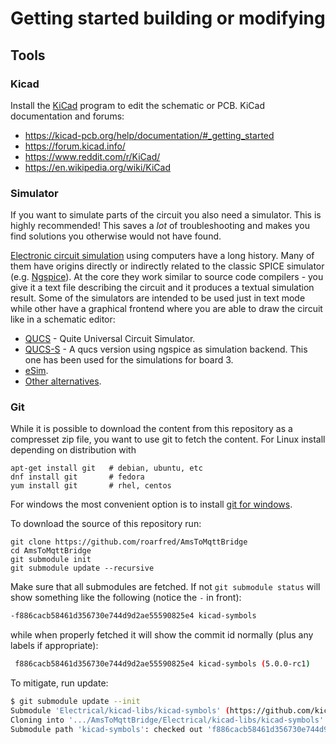 # Getting started building or modifying

## Tools

### Kicad

Install the [KiCad](http://www.kicad-pcb.org/) program to edit the schematic or PCB.
KiCad documentation and forums:

* https://kicad-pcb.org/help/documentation/#_getting_started
* https://forum.kicad.info/
* https://www.reddit.com/r/KiCad/
* https://en.wikipedia.org/wiki/KiCad

### Simulator

If you want to simulate parts of the circuit you also need a simulator. This is
highly recommended! This saves a *lot* of troubleshooting and makes you find
solutions you otherwise would not have found.

[Electronic circuit simulation](https://en.wikipedia.org/wiki/Electronic_circuit_simulation)
using computers have a long history. Many of them have origins directly or indirectly
related to the classic SPICE simulator (e.g. [Ngspice](http://ngspice.sourceforge.net)).
At the core they work similar to source code compilers - you give it a text file
describing the circuit and it produces a textual simulation result. Some of the simulators
are intended to be used just in text mode while other have a graphical frontend where
you are able to draw the circuit like in a schematic editor:

 * [QUCS](http://qucs.sourceforge.net/) - Quite Universal Circuit Simulator.
 * [QUCS-S](https://ra3xdh.github.io/) - A qucs version using ngspice as simulation backend. This one has been used for the simulations for board 3.
 * [eSim](http://esim.fossee.in/).
 * [Other alternatives](https://en.wikipedia.org/wiki/List_of_free_electronics_circuit_simulators).

### Git

While it is possible to download the content from this repository as a compresset
zip file, you want to use git to fetch the content. For Linux install depending on
distribution with

```
apt-get install git   # debian, ubuntu, etc
dnf install git       # fedora
yum install git       # rhel, centos
```

For windows the most convenient option is to install [git for windows](https://git-scm.com/download/win).

To download the source of this repository run:

```
git clone https://github.com/roarfred/AmsToMqttBridge
cd AmsToMqttBridge
git submodule init
git submodule update --recursive
```

Make sure that all submodules are fetched. If not `git submodule status` will show something like the following (notice the `-` in front):

```bash
-f886cacb58461d356730e744d9d2ae55590825e4 kicad-symbols
```

while when properly fetched it will show the commit id normally
(plus any labels if appropriate):

```bash
 f886cacb58461d356730e744d9d2ae55590825e4 kicad-symbols (5.0.0-rc1)
```

To mitigate, run update:

```bash
$ git submodule update --init
Submodule 'Electrical/kicad-libs/kicad-symbols' (https://github.com/kicad/kicad-symbols) registered for path 'kicad-symbols'
Cloning into '.../AmsToMqttBridge/Electrical/kicad-libs/kicad-symbols'...
Submodule path 'kicad-symbols': checked out 'f886cacb58461d356730e744d9d2ae55590825e4'
```
